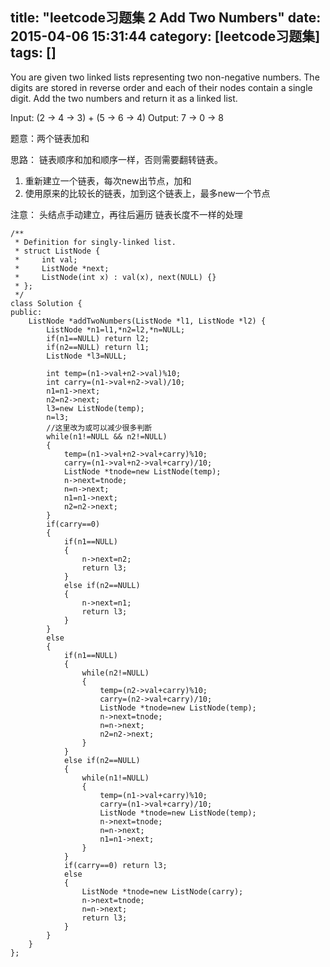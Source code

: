 title: "leetcode习题集 2 Add Two Numbers"
date: 2015-04-06 15:31:44
category: [leetcode习题集]
tags: []
---

You are given two linked lists representing two non-negative numbers. The digits are stored in reverse order and each of their nodes contain a single digit. Add the two numbers and return it as a linked list.

Input: (2 -> 4 -> 3) + (5 -> 6 -> 4)
Output: 7 -> 0 -> 8

题意：两个链表加和

思路：
链表顺序和加和顺序一样，否则需要翻转链表。
1. 重新建立一个链表，每次new出节点，加和
2. 使用原来的比较长的链表，加到这个链表上，最多new一个节点

注意：
头结点手动建立，再往后遍历
链表长度不一样的处理


```
/**
 * Definition for singly-linked list.
 * struct ListNode {
 *     int val;
 *     ListNode *next;
 *     ListNode(int x) : val(x), next(NULL) {}
 * };
 */
class Solution {
public:
    ListNode *addTwoNumbers(ListNode *l1, ListNode *l2) {
        ListNode *n1=l1,*n2=l2,*n=NULL;
        if(n1==NULL) return l2;
        if(n2==NULL) return l1;
        ListNode *l3=NULL;
        
        int temp=(n1->val+n2->val)%10;
        int carry=(n1->val+n2->val)/10;
        n1=n1->next;
        n2=n2->next;
        l3=new ListNode(temp);
        n=l3;
        //这里改为或可以减少很多判断
        while(n1!=NULL && n2!=NULL)
        {
            temp=(n1->val+n2->val+carry)%10;
            carry=(n1->val+n2->val+carry)/10;
            ListNode *tnode=new ListNode(temp);
            n->next=tnode;
            n=n->next;
            n1=n1->next;
            n2=n2->next;
        }
        if(carry==0)
        {
            if(n1==NULL)
            {
                n->next=n2;
                return l3;
            }
            else if(n2==NULL)
            {
                n->next=n1;
                return l3;
            }
        }
        else
        {
            if(n1==NULL)
            {
                while(n2!=NULL)
                {
                    temp=(n2->val+carry)%10;
                    carry=(n2->val+carry)/10;
                    ListNode *tnode=new ListNode(temp);
                    n->next=tnode;
                    n=n->next;
                    n2=n2->next;
                }
            }
            else if(n2==NULL)
            {
                while(n1!=NULL)
                {
                    temp=(n1->val+carry)%10;
                    carry=(n1->val+carry)/10;
                    ListNode *tnode=new ListNode(temp);
                    n->next=tnode;
                    n=n->next;
                    n1=n1->next;
                }
            }
            if(carry==0) return l3;
            else
            {
                ListNode *tnode=new ListNode(carry);
                n->next=tnode;
                n=n->next;
                return l3;
            }
        }
    }
};
```
